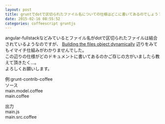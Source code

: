 ```yaml
---
layout: post
title: gruntでdotで区切られたファイル名についての仕様はどこに書いてあるのでしょう？
date: 2015-02-16 08:55:52
categories: coffeescript gruntjs
---
```

<p>angular-fullstackなどみているとファイル名がdotで区切られたファイルは結合されているようなのですが、 <a href="http://gruntjs.com/configuring-tasks#building-the-files-object-dynamically" rel="nofollow">Building the files object dynamically</a> 辺りをみてもイマイチ仕組みがわかりませんでした。  <br>
この辺りの仕様がどのドキュメントに書いてあるのかご存じの方がいましたら教えて頂きたく…。<br>
よろしくお願いします。</p>

<p>例:grunt-contrib-coffee<br>
ソース<br>
main.model.coffee<br>
main.coffee</p>

<p>出力<br>
main.js<br>
main.src.coffee</p>

